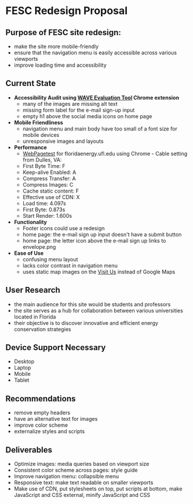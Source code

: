 # **FESC Redesign Proposal**

## Purpose of FESC site redesign:
* make the site more mobile-friendly
* ensure that the navigation menu is easily accessible across various viewports
* improve loading time and accessibility

## Current State
- **Accessibility Audit using [WAVE Evaluation Tool](https://chrome.google.com/webstore/detail/wave-evaluation-tool/jbbplnpkjmmeebjpijfedlgcdilocofh) Chrome extension**
  - many of the images are missing alt text
  - missing form label for the e-mail sign-up input
  - empty h1 above the social media icons on home page
- **Mobile Friendliness**
  - navigation menu and main body have too small of a font size for mobile devices
  - unresponsive images and layouts
- **Performance**  
  - [WebPagetest](https://www.webpagetest.org/) for floridaenergy.ufl.edu using Chrome - Cable setting from Dulles, VA:
  - First Byte Time: F
  - Keep-alive Enabled: A
  - Compress Transfer: A
  - Compress Images: C
  - Cache static content: F
  - Effective use of CDN: X
  - Load time: 4.097s
  - First Byte: 0.873s
  - Start Render: 1.600s
- **Functionality**
  - Footer icons could use a redesign
  - home page: the e-mail sign up input doesn't have a submit button 
  - home page: the letter icon above the e-mail sign up links to envelope.png
- **Ease of Use**
  - confusing menu layout
  - lacks color contrast in navigation menu
  - uses static map images on the [Visit Us](http://floridaenergy.ufl.edu/about/visit-us/) instead of Google Maps

## User Research
- the main audience for this site would be students and professors
- the site serves as a hub for collaboration between various universities located in Florida
- their objective is to discover innovative and efficient energy conservation strategies

## Device Support Necessary
- Desktop
- Laptop
- Mobile
- Tablet

## Recommendations
- remove empty headers
- have an alternative text for images
- improve color scheme
- externalize styles and scripts

## Deliverables
- Optimize images: media queries based on viewport size
- Consistent color scheme across pages: style guide
- Improve navigation menu: collapsible menu
- Responsive text: make text readable on smaller viewports
- Make use of CDN, put stylesheets on top, put scripts at bottom, make JavaScript and CSS external, minify JavaScript and CSS